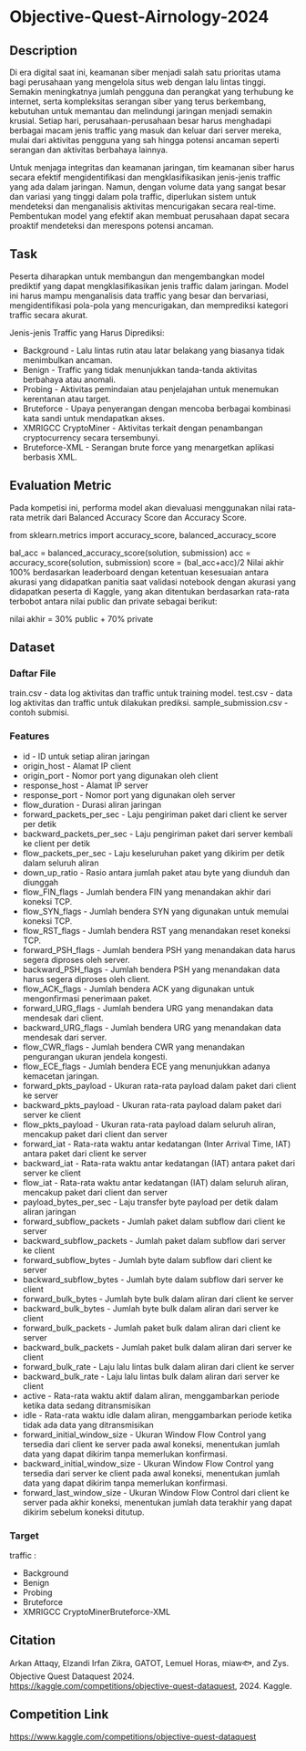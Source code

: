 # Objective-Quest-Airnology-2024
## Description
Di era digital saat ini, keamanan siber menjadi salah satu prioritas utama bagi perusahaan yang mengelola situs web dengan lalu lintas tinggi. Semakin meningkatnya jumlah pengguna dan perangkat yang terhubung ke internet, serta kompleksitas serangan siber yang terus berkembang, kebutuhan untuk memantau dan melindungi jaringan menjadi semakin krusial. Setiap hari, perusahaan-perusahaan besar harus menghadapi berbagai macam jenis traffic yang masuk dan keluar dari server mereka, mulai dari aktivitas pengguna yang sah hingga potensi ancaman seperti serangan dan aktivitas berbahaya lainnya.

Untuk menjaga integritas dan keamanan jaringan, tim keamanan siber harus secara efektif mengidentifikasi dan mengklasifikasikan jenis-jenis traffic yang ada dalam jaringan. Namun, dengan volume data yang sangat besar dan variasi yang tinggi dalam pola traffic, diperlukan sistem untuk mendeteksi dan menganalisis aktivitas mencurigakan secara real-time. Pembentukan model yang efektif akan membuat perusahaan dapat secara proaktif mendeteksi dan merespons potensi ancaman.

## Task
Peserta diharapkan untuk membangun dan mengembangkan model prediktif yang dapat mengklasifikasikan jenis traffic dalam jaringan. Model ini harus mampu menganalisis data traffic yang besar dan bervariasi, mengidentifikasi pola-pola yang mencurigakan, dan memprediksi kategori traffic secara akurat.

Jenis-jenis Traffic yang Harus Diprediksi:

- Background - Lalu lintas rutin atau latar belakang yang biasanya tidak menimbulkan ancaman.
- Benign - Traffic yang tidak menunjukkan tanda-tanda aktivitas berbahaya atau anomali.
- Probing - Aktivitas pemindaian atau penjelajahan untuk menemukan kerentanan atau target.
- Bruteforce - Upaya penyerangan dengan mencoba berbagai kombinasi kata sandi untuk mendapatkan akses.
- XMRIGCC CryptoMiner - Aktivitas terkait dengan penambangan cryptocurrency secara tersembunyi.
- Bruteforce-XML - Serangan brute force yang menargetkan aplikasi berbasis XML.

## Evaluation Metric
Pada kompetisi ini, performa model akan dievaluasi menggunakan nilai rata-rata metrik dari Balanced Accuracy Score dan Accuracy Score.

from sklearn.metrics import accuracy_score, balanced_accuracy_score

bal_acc = balanced_accuracy_score(solution, submission)
acc = accuracy_score(solution, submission)
score = (bal_acc+acc)/2
Nilai akhir 100% berdasarkan leaderboard dengan ketentuan kesesuaian antara akurasi yang didapatkan panitia saat validasi notebook dengan akurasi yang didapatkan peserta di Kaggle, yang akan ditentukan berdasarkan rata-rata terbobot antara nilai public dan private sebagai berikut:

nilai akhir = 30% public + 70% private

## Dataset
### Daftar File
train.csv - data log aktivitas dan traffic untuk training model.
test.csv - data log aktivitas dan traffic untuk dilakukan prediksi.
sample_submission.csv - contoh submisi.
### Features
- id - ID untuk setiap aliran jaringan
- origin_host - Alamat IP client
- origin_port - Nomor port yang digunakan oleh client
- response_host - Alamat IP server
- response_port - Nomor port yang digunakan oleh server
- flow_duration - Durasi aliran jaringan
- forward_packets_per_sec - Laju pengiriman paket dari client ke server per detik
- backward_packets_per_sec - Laju pengiriman paket dari server kembali ke client per detik
- flow_packets_per_sec - Laju keseluruhan paket yang dikirim per detik dalam seluruh aliran
- down_up_ratio - Rasio antara jumlah paket atau byte yang diunduh dan diunggah
- flow_FIN_flags - Jumlah bendera FIN yang menandakan akhir dari koneksi TCP.
- flow_SYN_flags - Jumlah bendera SYN yang digunakan untuk memulai koneksi TCP.
- flow_RST_flags - Jumlah bendera RST yang menandakan reset koneksi TCP.
- forward_PSH_flags - Jumlah bendera PSH yang menandakan data harus segera diproses oleh server.
- backward_PSH_flags - Jumlah bendera PSH yang menandakan data harus segera diproses oleh client.
- flow_ACK_flags - Jumlah bendera ACK yang digunakan untuk mengonfirmasi penerimaan paket.
- forward_URG_flags - Jumlah bendera URG yang menandakan data mendesak dari client.
- backward_URG_flags - Jumlah bendera URG yang menandakan data mendesak dari server.
- flow_CWR_flags - Jumlah bendera CWR yang menandakan pengurangan ukuran jendela kongesti.
- flow_ECE_flags - Jumlah bendera ECE yang menunjukkan adanya kemacetan jaringan.
- forward_pkts_payload - Ukuran rata-rata payload dalam paket dari client ke server
- backward_pkts_payload - Ukuran rata-rata payload dalam paket dari server ke client
- flow_pkts_payload - Ukuran rata-rata payload dalam seluruh aliran, mencakup paket dari client dan server
- forward_iat - Rata-rata waktu antar kedatangan (Inter Arrival Time, IAT) antara paket dari client ke server
- backward_iat - Rata-rata waktu antar kedatangan (IAT) antara paket dari server ke client
- flow_iat - Rata-rata waktu antar kedatangan (IAT) dalam seluruh aliran, mencakup paket dari client dan server
- payload_bytes_per_sec - Laju transfer byte payload per detik dalam aliran jaringan
- forward_subflow_packets - Jumlah paket dalam subflow dari client ke server
- backward_subflow_packets - Jumlah paket dalam subflow dari server ke client
- forward_subflow_bytes - Jumlah byte dalam subflow dari client ke server
- backward_subflow_bytes - Jumlah byte dalam subflow dari server ke client
- forward_bulk_bytes - Jumlah byte bulk dalam aliran dari client ke server
- backward_bulk_bytes - Jumlah byte bulk dalam aliran dari server ke client
- forward_bulk_packets - Jumlah paket bulk dalam aliran dari client ke server
- backward_bulk_packets - Jumlah paket bulk dalam aliran dari server ke client
- forward_bulk_rate - Laju lalu lintas bulk dalam aliran dari client ke server
- backward_bulk_rate - Laju lalu lintas bulk dalam aliran dari server ke client
- active - Rata-rata waktu aktif dalam aliran, menggambarkan periode ketika data sedang ditransmisikan
- idle - Rata-rata waktu idle dalam aliran, menggambarkan periode ketika tidak ada data yang ditransmisikan
- forward_initial_window_size - Ukuran Window Flow Control yang tersedia dari client ke server pada awal koneksi, menentukan jumlah data yang dapat dikirim tanpa memerlukan konfirmasi.
- backward_initial_window_size - Ukuran Window Flow Control yang tersedia dari server ke client pada awal koneksi, menentukan jumlah data yang dapat dikirim tanpa memerlukan konfirmasi.
- forward_last_window_size - Ukuran Window Flow Control dari client ke server pada akhir koneksi, menentukan jumlah data terakhir yang dapat dikirim sebelum koneksi ditutup.
### Target
traffic :
- Background
- Benign
- Probing
- Bruteforce
- XMRIGCC CryptoMinerBruteforce-XML

## Citation 
Arkan Attaqy, Elzandi Irfan Zikra, GATOT, Lemuel Horas, miaw🐟, and Zys. Objective Quest Dataquest 2024. https://kaggle.com/competitions/objective-quest-dataquest, 2024. Kaggle.

## Competition Link
https://www.kaggle.com/competitions/objective-quest-dataquest
